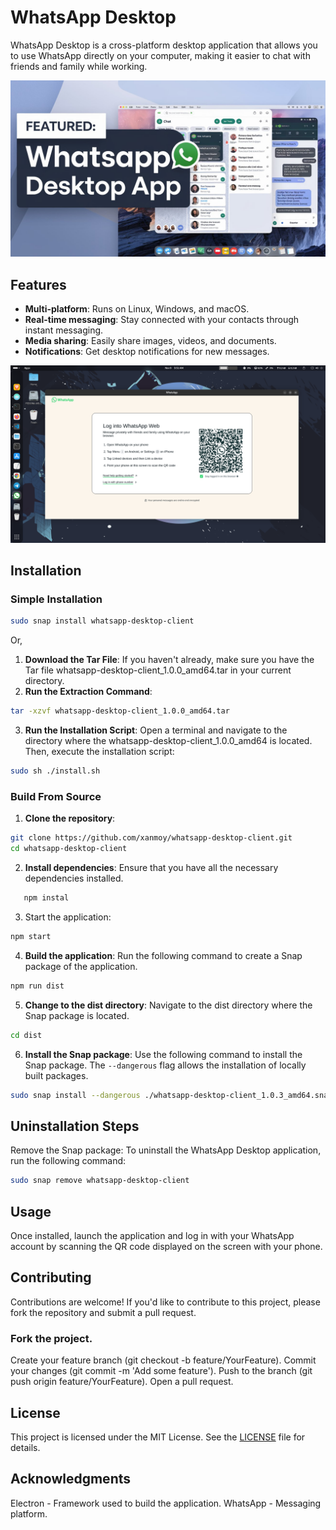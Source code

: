 # WhatsApp Desktop

WhatsApp Desktop is a cross-platform desktop application that allows you to use WhatsApp directly on your computer, making it easier to chat with friends and family while working.

![Image](https://raw.githubusercontent.com/xanmoy/whatsapp-desktop-client/refs/heads/main/screenshots/banner.jpeg)

## Features

- **Multi-platform**: Runs on Linux, Windows, and macOS.
- **Real-time messaging**: Stay connected with your contacts through instant messaging.
- **Media sharing**: Easily share images, videos, and documents.
- **Notifications**: Get desktop notifications for new messages.

![Image](https://github.com/xanmoy/whatsapp-desktop-client/blob/main/screenshots/image1.png)

## Installation

### Simple Installation

```bash
sudo snap install whatsapp-desktop-client
```

Or,

1. **Download the Tar File**: If you haven't already, make sure you have the Tar file whatsapp-desktop-client_1.0.0_amd64.tar in your current directory.
2. **Run the Extraction Command**:

```bash
tar -xzvf whatsapp-desktop-client_1.0.0_amd64.tar
```

3. **Run the Installation Script**: Open a terminal and navigate to the directory where the whatsapp-desktop-client_1.0.0_amd64 is located. Then, execute the installation script:

```bash
sudo sh ./install.sh
```

### Build From Source

1. **Clone the repository**:

```bash
git clone https://github.com/xanmoy/whatsapp-desktop-client.git
cd whatsapp-desktop-client
```

2. **Install dependencies**: Ensure that you have all the necessary dependencies installed.

```bash
   npm instal
```

3. Start the application:

```bash
npm start
```

4. **Build the application**: Run the following command to create a Snap package of the application.

```bash
npm run dist
```

5. **Change to the dist directory**: Navigate to the dist directory where the Snap package is located.

```bash
cd dist
```

6. **Install the Snap package**: Use the following command to install the Snap package. The `--dangerous` flag allows the installation of locally built packages.

```bash
sudo snap install --dangerous ./whatsapp-desktop-client_1.0.3_amd64.snap 
```

## Uninstallation Steps

Remove the Snap package: To uninstall the WhatsApp Desktop application, run the following command:

```bash
sudo snap remove whatsapp-desktop-client
```

## Usage

Once installed, launch the application and log in with your WhatsApp account by scanning the QR code displayed on the screen with your phone.

## Contributing

Contributions are welcome! If you'd like to contribute to this project, please fork the repository and submit a pull request.

### Fork the project.

Create your feature branch (git checkout -b feature/YourFeature).
Commit your changes (git commit -m 'Add some feature').
Push to the branch (git push origin feature/YourFeature).
Open a pull request.

## License

This project is licensed under the MIT License. See the [LICENSE](./LICENSE) file for details.

## Acknowledgments

Electron - Framework used to build the application.
WhatsApp - Messaging platform.
